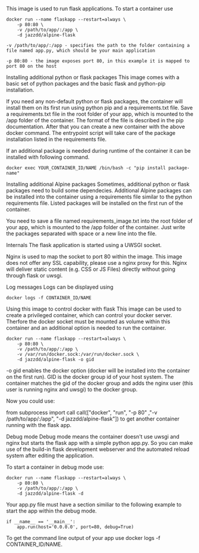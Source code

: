 This image is used to run flask applications. To start a container use
```
docker run --name flaskapp --restart=always \
    -p 80:80 \
    -v /path/to/app/:/app \
    -d jazzdd/alpine-flask
```
```
-v /path/to/app/:/app - specifies the path to the folder containing a file named app.py, which should be your main application

-p 80:80 - the image exposes port 80, in this example it is mapped to port 80 on the host
```
Installing additional python or flask packages
This image comes with a basic set of python packages and the basic flask and python-pip installation.

If you need any non-default python or flask packages, the container will install them on its first run using python pip and a requirements.txt file. Save a requirements.txt file in the root folder of your app, which is mounted to the /app folder of the container. The format of the file is described in the pip documentation. After that you can create a new container with the above docker command. The entrypoint script will take care of the package installation listed in the requirements file.

If an additional package is needed during runtime of the container it can be installed with following command.
```
docker exec YOUR_CONTAINER_ID/NAME /bin/bash -c "pip install package-name"
```
Installing additional Alpine packages
Sometimes, additional python or flask packages need to build some dependecies. Additional Alpine packages can be installed into the container using a requirements file similar to the python requirements file. Listed packages will be installed on the first run of the container.

You need to save a file named requirements_image.txt into the root folder of your app, which is mounted to the /app folder of the container. Just write the packages separated with space or a new line into the file.

Internals
The flask application is started using a UWSGI socket.

Nginx is used to map the socket to port 80 within the image. This image does not offer any SSL capability, please use a nginx proxy for this. Nginx will deliver static content (e.g. CSS or JS Files) directly without going through flask or uwsgi.

Log messages
Logs can be displayed using 
```
docker logs -f CONTAINER_ID/NAME
```

Using this image to control docker with flask
This image can be used to create a privileged container, which can control your docker server. Therfore the docker socket must be mounted as volume within this container and an additional option is needed to run the container.
```
docker run --name flaskapp --restart=always \
    -p 80:80 \
    -v /path/to/app/:/app \
    -v /var/run/docker.sock:/var/run/docker.sock \
    -d jazzdd/alpine-flask -o gid
```
-o gid enables the docker option (docker will be installed into the container on the first run). GID is the docker group id of your host system. The container matches the gid of the docker group and adds the nginx user (this user is running nginx and uwsgi) to the docker group.

Now you could use:

from subprocess import call
call(["docker", "run", "-p 80" ,"-v /path/to/app/:/app", "-d jazzdd/alpine-flask"])
to get another container running with the flask app.

Debug mode
Debug mode means the container doesn't use uwsgi and nginx but starts the flask app with a simple python app.py. So you can make use of the build-in flask development webserver and the automated reload system after editing the application.

To start a container in debug mode use:

```
docker run --name flaskapp --restart=always \
    -p 80:80 \
    -v /path/to/app/:/app \
    -d jazzdd/alpine-flask -d
```
Your app.py file must have a section similiar to the following example to start the app within the debug mode.

```
if __name__ == '__main__':
    app.run(host='0.0.0.0', port=80, debug=True)
```
To get the command line output of your app use docker logs -f CONTAINER_ID/NAME.
